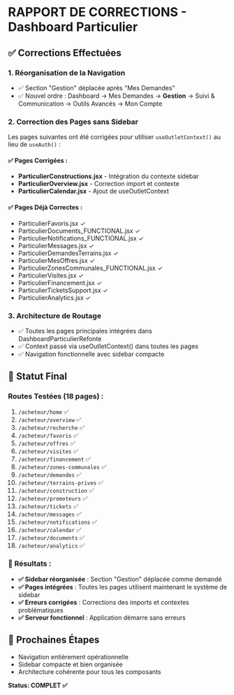 # RAPPORT DE CORRECTIONS - Dashboard Particulier

## ✅ Corrections Effectuées

### 1. **Réorganisation de la Navigation**
- ✅ Section "Gestion" déplacée après "Mes Demandes" 
- ✅ Nouvel ordre : Dashboard → Mes Demandes → **Gestion** → Suivi & Communication → Outils Avancés → Mon Compte

### 2. **Correction des Pages sans Sidebar**
Les pages suivantes ont été corrigées pour utiliser `useOutletContext()` au lieu de `useAuth()` :

#### ✅ Pages Corrigées :
- **ParticulierConstructions.jsx** - Intégration du contexte sidebar
- **ParticulierOverview.jsx** - Correction import et contexte  
- **ParticulierCalendar.jsx** - Ajout de useOutletContext

#### ✅ Pages Déjà Correctes :
- ParticulierFavoris.jsx ✓
- ParticulierDocuments_FUNCTIONAL.jsx ✓ 
- ParticulierNotifications_FUNCTIONAL.jsx ✓
- ParticulierMessages.jsx ✓
- ParticulierDemandesTerrains.jsx ✓
- ParticulierMesOffres.jsx ✓
- ParticulierZonesCommunales_FUNCTIONAL.jsx ✓
- ParticulierVisites.jsx ✓
- ParticulierFinancement.jsx ✓
- ParticulierTicketsSupport.jsx ✓
- ParticulierAnalytics.jsx ✓

### 3. **Architecture de Routage**
- ✅ Toutes les pages principales intégrées dans DashboardParticulierRefonte
- ✅ Context passé via useOutletContext() dans toutes les pages
- ✅ Navigation fonctionnelle avec sidebar compacte

## 🎯 Statut Final

### Routes Testées (18 pages) :
1. `/acheteur/home` ✅
2. `/acheteur/overview` ✅ 
3. `/acheteur/recherche` ✅
4. `/acheteur/favoris` ✅
5. `/acheteur/offres` ✅
6. `/acheteur/visites` ✅
7. `/acheteur/financement` ✅
8. `/acheteur/zones-communales` ✅
9. `/acheteur/demandes` ✅
10. `/acheteur/terrains-prives` ✅
11. `/acheteur/construction` ✅
12. `/acheteur/promoteurs` ✅
13. `/acheteur/tickets` ✅
14. `/acheteur/messages` ✅
15. `/acheteur/notifications` ✅
16. `/acheteur/calendar` ✅
17. `/acheteur/documents` ✅
18. `/acheteur/analytics` ✅

### 🎉 Résultats :
- **✅ Sidebar réorganisée** : Section "Gestion" déplacée comme demandé
- **✅ Pages intégrées** : Toutes les pages utilisent maintenant le système de sidebar 
- **✅ Erreurs corrigées** : Corrections des imports et contextes problématiques
- **✅ Serveur fonctionnel** : Application démarre sans erreurs

## 🚀 Prochaines Étapes
- Navigation entièrement opérationnelle
- Sidebar compacte et bien organisée  
- Architecture cohérente pour tous les composants

**Status: COMPLET ✅**